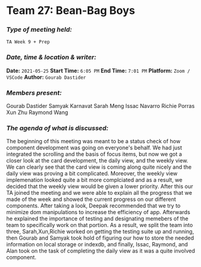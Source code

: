  # **Team 27: Bean-Bag Boys**
### *Type of meeting held:*
```
TA Week 9 + Prep
```
### *Date, time & location & writer:*
**Date:** `2021-05-25`
**Start Time:** `6:05 PM`
**End Time:** `7:01 PM`
**Platform:** `Zoom / VSCode`
**Author:** `Gourab Dastider`
​
### *Members present:*
Gourab Dastider
Samyak Karnavat
Sarah Meng
Issac Navarro
Richie Porras
Xun Zhu
Raymond Wang
​
### *The agenda of what is discussed:*
The beginning of this meeting was meant to be a status check of how component development was going on everyone's behalf. We had just integrated the scrolling and the basis of focus items, but now we got a closer look at the card development, the daily view, and the weekly view. We can clearly see that the card view is coming along quite nicely and the daily view was proving a bit complicated. Moreover, the weekly view implemenation looked quite a bit more complciated and as a result, we decided that the weekly view would be given a lower priority. After this our TA joined the meeting and we were able to explain all the progress that we made of the week and showed the current progress on our different components. After taking a look, Deepak recommended that we try to minimize dom manipulations to increase the efficiency of app. Afterwards he explained the importance of testing and designating memebers of the team to specifically work on that portion. As a result, we split the team into three, Sarah,Xun,Richie worked on getting the testing suite up and running, then Gourab and Samyak took hold of figuring our how to store the needed information on local storage or indexdb, and finally, Issac, Raymond, and Alan took on the task of completing the daily view as it was a quite involved component.